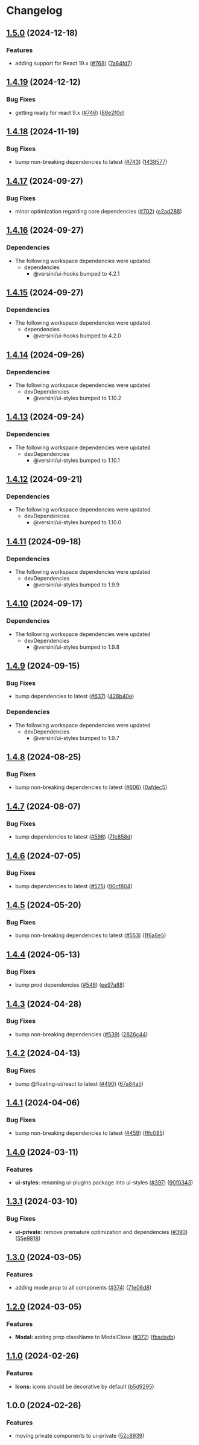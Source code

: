 # Changelog

## [1.5.0](https://github.com/versini-org/ui-components/compare/ui-private-v1.4.19...ui-private-v1.5.0) (2024-12-18)


### Features

* adding support for React 19.x ([#768](https://github.com/versini-org/ui-components/issues/768)) ([7a64fd7](https://github.com/versini-org/ui-components/commit/7a64fd7e2b7e0875a2b0f86753c3bef9af9d961d))

## [1.4.19](https://github.com/versini-org/ui-components/compare/ui-private-v1.4.18...ui-private-v1.4.19) (2024-12-12)


### Bug Fixes

* getting ready for react 9.x ([#746](https://github.com/versini-org/ui-components/issues/746)) ([88e2f0d](https://github.com/versini-org/ui-components/commit/88e2f0db161c2233821855c28b99bb452756437c))

## [1.4.18](https://github.com/versini-org/ui-components/compare/ui-private-v1.4.17...ui-private-v1.4.18) (2024-11-19)


### Bug Fixes

* bump non-breaking dependencies to latest ([#743](https://github.com/versini-org/ui-components/issues/743)) ([1438577](https://github.com/versini-org/ui-components/commit/1438577b4de57d063e84872ba8c4d5687b3def13))

## [1.4.17](https://github.com/versini-org/ui-components/compare/ui-private-v1.4.16...ui-private-v1.4.17) (2024-09-27)


### Bug Fixes

* minor optimization regarding core dependencies ([#702](https://github.com/versini-org/ui-components/issues/702)) ([e2ad288](https://github.com/versini-org/ui-components/commit/e2ad2885adb594f22eee804498d17acfcc48d830))

## [1.4.16](https://github.com/versini-org/ui-components/compare/ui-private-v1.4.15...ui-private-v1.4.16) (2024-09-27)


### Dependencies

* The following workspace dependencies were updated
  * dependencies
    * @versini/ui-hooks bumped to 4.2.1

## [1.4.15](https://github.com/versini-org/ui-components/compare/ui-private-v1.4.14...ui-private-v1.4.15) (2024-09-27)


### Dependencies

* The following workspace dependencies were updated
  * dependencies
    * @versini/ui-hooks bumped to 4.2.0

## [1.4.14](https://github.com/versini-org/ui-components/compare/ui-private-v1.4.13...ui-private-v1.4.14) (2024-09-26)


### Dependencies

* The following workspace dependencies were updated
  * devDependencies
    * @versini/ui-styles bumped to 1.10.2

## [1.4.13](https://github.com/versini-org/ui-components/compare/ui-private-v1.4.12...ui-private-v1.4.13) (2024-09-24)


### Dependencies

* The following workspace dependencies were updated
  * devDependencies
    * @versini/ui-styles bumped to 1.10.1

## [1.4.12](https://github.com/versini-org/ui-components/compare/ui-private-v1.4.11...ui-private-v1.4.12) (2024-09-21)


### Dependencies

* The following workspace dependencies were updated
  * devDependencies
    * @versini/ui-styles bumped to 1.10.0

## [1.4.11](https://github.com/versini-org/ui-components/compare/ui-private-v1.4.10...ui-private-v1.4.11) (2024-09-18)


### Dependencies

* The following workspace dependencies were updated
  * devDependencies
    * @versini/ui-styles bumped to 1.9.9

## [1.4.10](https://github.com/versini-org/ui-components/compare/ui-private-v1.4.9...ui-private-v1.4.10) (2024-09-17)


### Dependencies

* The following workspace dependencies were updated
  * devDependencies
    * @versini/ui-styles bumped to 1.9.8

## [1.4.9](https://github.com/versini-org/ui-components/compare/ui-private-v1.4.8...ui-private-v1.4.9) (2024-09-15)


### Bug Fixes

* bump dependencies to latest ([#637](https://github.com/versini-org/ui-components/issues/637)) ([428b40e](https://github.com/versini-org/ui-components/commit/428b40e3d7d872b786cb5216bbade31dcc1c7d2b))


### Dependencies

* The following workspace dependencies were updated
  * devDependencies
    * @versini/ui-styles bumped to 1.9.7

## [1.4.8](https://github.com/aversini/ui-components/compare/ui-private-v1.4.7...ui-private-v1.4.8) (2024-08-25)


### Bug Fixes

* bump non-breaking dependencies to latest ([#606](https://github.com/aversini/ui-components/issues/606)) ([0afdec5](https://github.com/aversini/ui-components/commit/0afdec5518caf5b5f07845c9f916dc229d517018))

## [1.4.7](https://github.com/aversini/ui-components/compare/ui-private-v1.4.6...ui-private-v1.4.7) (2024-08-07)


### Bug Fixes

* bump dependencies to latest ([#598](https://github.com/aversini/ui-components/issues/598)) ([71c858d](https://github.com/aversini/ui-components/commit/71c858df83cb67c22353ddb894546a725d71e382))

## [1.4.6](https://github.com/aversini/ui-components/compare/ui-private-v1.4.5...ui-private-v1.4.6) (2024-07-05)


### Bug Fixes

* bump dependencies to latest ([#575](https://github.com/aversini/ui-components/issues/575)) ([90cf804](https://github.com/aversini/ui-components/commit/90cf804bb4d9c384a15d4bb1bf6913d11a4338c8))

## [1.4.5](https://github.com/aversini/ui-components/compare/ui-private-v1.4.4...ui-private-v1.4.5) (2024-05-20)


### Bug Fixes

* bump non-breaking dependencies to latest ([#553](https://github.com/aversini/ui-components/issues/553)) ([1f6a6e5](https://github.com/aversini/ui-components/commit/1f6a6e5cceeb1ef3bf192c4b743d35bc37406357))

## [1.4.4](https://github.com/aversini/ui-components/compare/ui-private-v1.4.3...ui-private-v1.4.4) (2024-05-13)


### Bug Fixes

* bump prod dependencies ([#546](https://github.com/aversini/ui-components/issues/546)) ([ee97a88](https://github.com/aversini/ui-components/commit/ee97a88eb225dc1547216c0694aff59924792ace))

## [1.4.3](https://github.com/aversini/ui-components/compare/ui-private-v1.4.2...ui-private-v1.4.3) (2024-04-28)


### Bug Fixes

* bump non-breaking dependencies ([#539](https://github.com/aversini/ui-components/issues/539)) ([2826c44](https://github.com/aversini/ui-components/commit/2826c44c5a55bf45b97072a1865964c30d05a302))

## [1.4.2](https://github.com/aversini/ui-components/compare/ui-private-v1.4.1...ui-private-v1.4.2) (2024-04-13)


### Bug Fixes

* bump @floating-ui/react to latest ([#490](https://github.com/aversini/ui-components/issues/490)) ([67a84a5](https://github.com/aversini/ui-components/commit/67a84a5556c9708ca1e9be2f902cf59a4088ffb0))

## [1.4.1](https://github.com/aversini/ui-components/compare/ui-private-v1.4.0...ui-private-v1.4.1) (2024-04-06)


### Bug Fixes

* bump non-breaking dependencies to latest ([#459](https://github.com/aversini/ui-components/issues/459)) ([fffc085](https://github.com/aversini/ui-components/commit/fffc085a69b9db94bca00aa5614b33e04b347f29))

## [1.4.0](https://github.com/aversini/ui-components/compare/ui-private-v1.3.1...ui-private-v1.4.0) (2024-03-11)


### Features

* **ui-styles:** renaming ui-plugins package into ui-styles ([#397](https://github.com/aversini/ui-components/issues/397)) ([90f0343](https://github.com/aversini/ui-components/commit/90f0343fd8858a4a28a14b6b412ee48484c4ae14))

## [1.3.1](https://github.com/aversini/ui-components/compare/ui-private-v1.3.0...ui-private-v1.3.1) (2024-03-10)


### Bug Fixes

* **ui-private:** remove premature optimization and dependencies ([#390](https://github.com/aversini/ui-components/issues/390)) ([55e9818](https://github.com/aversini/ui-components/commit/55e981840fda75678baea89260494f6441acdfb5))

## [1.3.0](https://github.com/aversini/ui-components/compare/ui-private-v1.2.0...ui-private-v1.3.0) (2024-03-05)


### Features

* adding mode prop to all components ([#374](https://github.com/aversini/ui-components/issues/374)) ([71e06d8](https://github.com/aversini/ui-components/commit/71e06d8c050be82f56f5b1f798502c9c9ddec9fd))

## [1.2.0](https://github.com/aversini/ui-components/compare/ui-private-v1.1.0...ui-private-v1.2.0) (2024-03-05)


### Features

* **Modal:** adding prop className to ModalClose ([#372](https://github.com/aversini/ui-components/issues/372)) ([fbadadb](https://github.com/aversini/ui-components/commit/fbadadb949bdc4816e4553eff0cea95403cc6444))

## [1.1.0](https://github.com/aversini/ui-components/compare/ui-private-v1.0.0...ui-private-v1.1.0) (2024-02-26)


### Features

* **Icons:** icons should be decorative by default ([b5d9295](https://github.com/aversini/ui-components/commit/b5d92954fd09fad744c896ea95d4a4242a0a88f2))

## 1.0.0 (2024-02-26)


### Features

* moving private components to ui-private ([52c8939](https://github.com/aversini/ui-components/commit/52c893907c1b91d816cd7957a7510bbf4e7f9fca))
